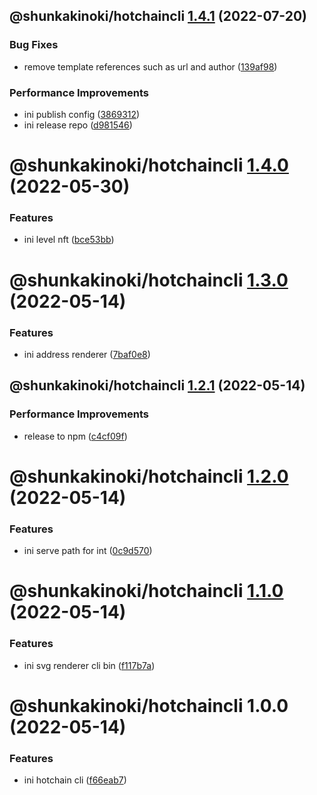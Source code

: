 ## @shunkakinoki/hotchaincli [1.4.1](https://github.com/shunkakinoki/contracts/compare/@shunkakinoki/hotchaincli@1.4.0...@shunkakinoki/hotchaincli@1.4.1) (2022-07-20)

### Bug Fixes

- remove template references such as url and author ([139af98](https://github.com/shunkakinoki/contracts/commit/139af98ef46346d25875224520c58502befa44c1))

### Performance Improvements

- ini publish config ([3869312](https://github.com/shunkakinoki/contracts/commit/3869312ec4a979930e54bacb6ebae3d2078818cd))
- ini release repo ([d981546](https://github.com/shunkakinoki/contracts/commit/d981546cf1a440703acee787be764d3afaf053bc))

# @shunkakinoki/hotchaincli [1.4.0](https://github.com/shunkakinoki/contracts/compare/@shunkakinoki/hotchaincli@1.3.0...@shunkakinoki/hotchaincli@1.4.0) (2022-05-30)

### Features

- ini level nft ([bce53bb](https://github.com/shunkakinoki/contracts/commit/bce53bba1bb6a69a2c33fbbf1fdecc2fa29c78be))

# @shunkakinoki/hotchaincli [1.3.0](https://github.com/shunkakinoki/contracts/compare/@shunkakinoki/hotchaincli@1.2.1...@shunkakinoki/hotchaincli@1.3.0) (2022-05-14)

### Features

- ini address renderer ([7baf0e8](https://github.com/shunkakinoki/contracts/commit/7baf0e8951bcbe263db59f201c3b8ee83e613df6))

## @shunkakinoki/hotchaincli [1.2.1](https://github.com/shunkakinoki/contracts/compare/@shunkakinoki/hotchaincli@1.2.0...@shunkakinoki/hotchaincli@1.2.1) (2022-05-14)

### Performance Improvements

- release to npm ([c4cf09f](https://github.com/shunkakinoki/contracts/commit/c4cf09f2b303c8051128ea3751b4590f16123a33))

# @shunkakinoki/hotchaincli [1.2.0](https://github.com/shunkakinoki/contracts/compare/@shunkakinoki/hotchaincli@1.1.0...@shunkakinoki/hotchaincli@1.2.0) (2022-05-14)

### Features

- ini serve path for int ([0c9d570](https://github.com/shunkakinoki/contracts/commit/0c9d570d9d65c178dd98a716ac572b18a4e2bd93))

# @shunkakinoki/hotchaincli [1.1.0](https://github.com/shunkakinoki/contracts/compare/@shunkakinoki/hotchaincli@1.0.0...@shunkakinoki/hotchaincli@1.1.0) (2022-05-14)

### Features

- ini svg renderer cli bin ([f117b7a](https://github.com/shunkakinoki/contracts/commit/f117b7abfad6b4e56a3dd45df2110371a0d71584))

# @shunkakinoki/hotchaincli 1.0.0 (2022-05-14)

### Features

- ini hotchain cli ([f66eab7](https://github.com/shunkakinoki/contracts/commit/f66eab762a6e15f05dc4662804f026efd2f17985))
